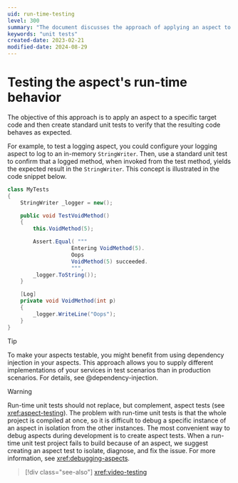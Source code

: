 ```yaml
---
uid: run-time-testing
level: 300
summary: "The document discusses the approach of applying an aspect to a target code and creating unit tests to verify the resulting code's behavior, using a logging aspect as an example."
keywords: "unit tests"
created-date: 2023-02-21
modified-date: 2024-08-29
---
```


# Testing the aspect's run-time behavior

The objective of this approach is to apply an aspect to a specific target code and then create standard unit tests to verify that the resulting code behaves as expected.

For example, to test a logging aspect, you could configure your logging aspect to log to an in-memory `StringWriter`. Then, use a standard unit test to confirm that a logged method, when invoked from the test method, yields the expected result in the `StringWriter`. This concept is illustrated in the code snippet below.

```cs
class MyTests
{
    StringWriter _logger = new();

    public void TestVoidMethod()
    {
        this.VoidMethod(5);

        Assert.Equal( """
                    Entering VoidMethod(5).
                    Oops
                    VoidMethod(5) succeeded.
                    """,
        _logger.ToString());
    }

    [Log]
    private void VoidMethod(int p)
    {
        _logger.WriteLine("Oops");
    }
}
```

> [!TIP]
> To make your aspects testable, you might benefit from using dependency injection in your aspects. This approach allows you to supply different implementations of your services in test scenarios than in production scenarios. For details, see @dependency-injection.

> [!WARNING]
> Run-time unit tests should not replace, but complement, aspect tests (see <xref:aspect-testing>). The problem with run-time unit tests is that the whole project is compiled at once, so it is difficult to debug a specific instance of an aspect in isolation from the other instances. The most convenient way to debug aspects during development is to create aspect tests. When a run-time unit test project fails to build because of an aspect, we suggest creating an aspect test to isolate, diagnose, and fix the issue. For more information, see <xref:debugging-aspects>.

> [!div class="see-also"]
> <xref:video-testing>

